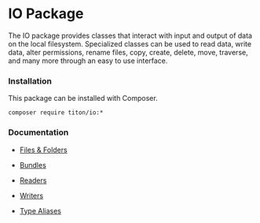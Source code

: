 # IO Package #

The IO package provides classes that interact with input and output of data on the local filesystem.
Specialized classes can be used to read data, write data, alter permissions, rename files,
copy, create, delete, move, traverse, and many more through an easy to use interface.

### Installation ###

This package can be installed with Composer.

```shell
composer require titon/io:*
```

### Documentation ###

* [Files & Folders](files.md)
* [Bundles](bundles.md)
* [Readers](readers.md)
* [Writers](writers.md)

* [Type Aliases](types.md)
